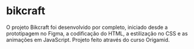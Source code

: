 # bikcraft
O projeto Bikcraft foi desenvolvido por completo, iniciado desde a prototipagem no Figma, a codificação do HTML, a estilização no CSS e as animações em JavaScript. Projeto feito através do curso Origamid.
